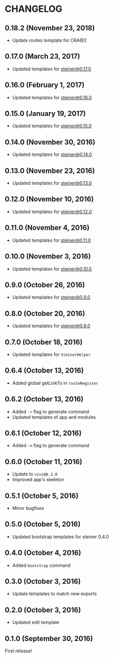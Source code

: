# CHANGELOG

## 0.18.2 (November 23, 2018)

- Update routes template for CRA@2

## 0.17.0 (March 23, 2017)

- Updated templates for steiner@0.17.0

## 0.16.0 (February 1, 2017)

- Updated templates for steiner@0.16.0

## 0.15.0 (January 19, 2017)

- Updated templates for steiner@0.15.0

## 0.14.0 (November 30, 2016)

- Updated templates for steiner@0.14.0

## 0.13.0 (November 23, 2016)

- Updated templates for steiner@0.13.0

## 0.12.0 (November 10, 2016)

- Updated templates for steiner@0.12.0

## 0.11.0 (November 4, 2016)

- Updated templates for steiner@0.11.0

## 0.10.0 (November 3, 2016)

- Updated templates for steiner@0.10.0

## 0.9.0 (October 26, 2016)

- Updated templates for steiner@0.9.0

## 0.8.0 (October 20, 2016)

- Updated templates for steiner@0.8.0

## 0.7.0 (October 18, 2016)

- Updated templates for `SteinerHelper`

## 0.6.4 (October 13, 2016)

- Added global getLinkTo in `routeRegister`

## 0.6.2 (October 13, 2016)

- Added `-r` flag to generate command
- Updated templates of app and modules

## 0.6.1 (October 12, 2016)

- Added `-n` flag to generate command

## 0.6.0 (October 11, 2016)

- Update to `vivi@0.2.0`
- Improved app's skeleton

## 0.5.1 (October 5, 2016)

- Minor bugfixes

## 0.5.0 (October 5, 2016)

- Updated bootstrap templates for steiner 0.4.0

## 0.4.0 (October 4, 2016)

- Added `bootstrap` command

## 0.3.0 (October 3, 2016)

- Update templates to match new exports

## 0.2.0 (October 3, 2016)

- Updated edit template

## 0.1.0 (September 30, 2016)

First release!